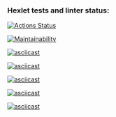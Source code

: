 ### Hexlet tests and linter status:

[![Actions Status](https://github.com/igor2333/frontend-project-lvl1/workflows/hexlet-check/badge.svg)](https://github.com/igor2333/frontend-project-lvl1/actions)

[![Maintainability](https://api.codeclimate.com/v1/badges/a99a88d28ad37a79dbf6/maintainability)](https://codeclimate.com/github/codeclimate/codeclimate/maintainability)

[![asciicast](https://asciinema.org/a/8385D7hp5Cm8ilWrQ2PJrb9WK.svg)](https://asciinema.org/a/8385D7hp5Cm8ilWrQ2PJrb9WK)

[![asciicast](https://asciinema.org/a/kRfODGg2ZLxckykRG9V27WZd0.svg)](https://asciinema.org/a/kRfODGg2ZLxckykRG9V27WZd0)

[![asciicast](https://asciinema.org/a/fvAimC4vGdC1BznxTzxRuOJpO.svg)](https://asciinema.org/a/fvAimC4vGdC1BznxTzxRuOJpO)

[![asciicast](https://asciinema.org/a/bgF5j2WdHL4fkYV0q2d76BuyA.svg)](https://asciinema.org/a/bgF5j2WdHL4fkYV0q2d76BuyA)

[![asciicast](https://asciinema.org/a/bV9gwS7rhzCy51LxfyrXBvJWJ.svg)](https://asciinema.org/a/bV9gwS7rhzCy51LxfyrXBvJWJ)